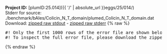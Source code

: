 **Project ID:** [plumID:25.014]({{ '/' | absolute_url }}eggs/25/014/)  
Stderr for source:  ./benchmark/bAIes/Colicin_N_T_domain/plumed_Colicin_N_T_domain.dat   
Download: [zipped raw stdout](plumed_Colicin_N_T_domain.dat.plumed_master.stdout.txt.zip) - [zipped raw stderr](plumed_Colicin_N_T_domain.dat.plumed_master.stderr.txt.zip) 
{% raw %}
<pre>
#! Only the first 1000 rows of the error file are shown below
#! To inspect the full error file, please download the zipped raw stderr file above
</pre>
{% endraw %}
